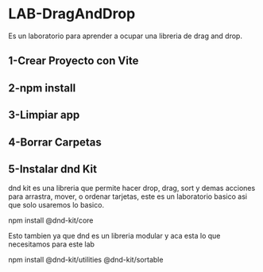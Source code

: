 # LAB-DragAndDrop

Es un laboratorio para aprender a ocupar una libreria de drag and drop.

## 1-Crear Proyecto con Vite
## 2-npm install
## 3-Limpiar app
## 4-Borrar Carpetas
## 5-Instalar dnd Kit

dnd kit es una libreria que permite hacer drop, drag, sort y demas acciones para arrastra, mover, o ordenar tarjetas, este es un laboratorio basico asi que solo usaremos lo basico.

npm install @dnd-kit/core

Esto tambien ya que dnd es un libreria modular y aca esta lo que necesitamos para este lab

npm install @dnd-kit/utilities @dnd-kit/sortable